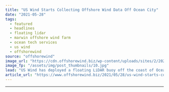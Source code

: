 ```yaml
---
title: "US Wind Starts Collecting Offshore Wind Data Off Ocean City"
date: "2021-05-28"
tags: 
  - featured
  - headlines
  - floating lidar
  - marwin offshore wind farm
  - ocean tech services
  - us wind
  - offshorewind
source: "offshorewind"
image_url: "https://cdn.offshorewind.biz/wp-content/uploads/sites/2/2021/05/28092503/US-Wind_-floating-LiDAR-at-MarWin-project-site.jpg"
image_fp: "/assets/img/post_thumbnails/10.jpg"
lead: "US Wind has deployed a floating LiDAR buoy off the coast of Ocean City,"
article_url: "https://www.offshorewind.biz/2021/05/28/us-wind-starts-collecting-offshore-wind-data-off-ocean-city/"
---
```


---
